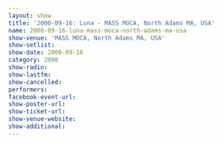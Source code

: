 ```yaml
---
layout: show
title: '2000-09-16: Luna - MASS MOCA, North Adams MA, USA'
name: 2000-09-16-luna-mass-moca-north-adams-ma-usa
show-venue: 'MASS MOCA, North Adams MA, USA'
show-setlist: 
show-date: 2000-09-16
category: 2000
show-radio: 
show-lastfm: 
show-cancelled: 
performers: 
facebook-event-url: 
show-poster-url: 
show-ticket-url: 
show-venue-website: 
show-additional: 
---
```


